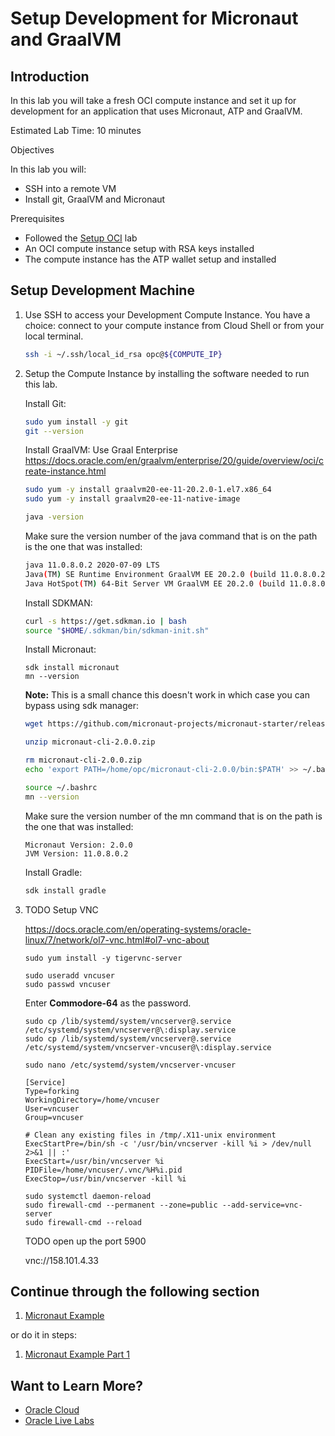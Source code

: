# Setup Development for Micronaut and GraalVM

## Introduction

In this lab you will take a fresh OCI compute instance and set it up for development for an application that uses Micronaut, ATP and GraalVM.

Estimated Lab Time: 10 minutes

Objectives

In this lab you will:

   * SSH into a remote VM
   * Install git, GraalVM and Micronaut

Prerequisites

   * Followed the [Setup OCI](setup_oci/setup_oci.md) lab
   * An OCI compute instance setup with RSA keys installed
   * The compute instance has the ATP wallet setup and installed

## Setup Development Machine

1. Use SSH to access your Development Compute Instance.
   You have a choice: connect to your compute instance from Cloud Shell or from your local terminal.
   ```bash
   ssh -i ~/.ssh/local_id_rsa opc@${COMPUTE_IP}
   ```

1. Setup the Compute Instance by installing the software needed to run this lab.

   Install Git:
   ```bash
   sudo yum install -y git
   git --version
   ```

   Install GraalVM:
   Use Graal Enterprise https://docs.oracle.com/en/graalvm/enterprise/20/guide/overview/oci/create-instance.html
   ```bash
   sudo yum -y install graalvm20-ee-11-20.2.0-1.el7.x86_64
   sudo yum -y install graalvm20-ee-11-native-image

   java -version
   ```

   Make sure the version number of the java command that is on the path is the one that was installed:
   ```bash
   java 11.0.8.0.2 2020-07-09 LTS
   Java(TM) SE Runtime Environment GraalVM EE 20.2.0 (build 11.0.8.0.2+1-LTS-jvmci-20.2-b03)
   Java HotSpot(TM) 64-Bit Server VM GraalVM EE 20.2.0 (build 11.0.8.0.2+1-LTS-jvmci-20.2-b03, mixed mode, sharing)
   ```

   Install SDKMAN:
   ```bash
   curl -s https://get.sdkman.io | bash
   source "$HOME/.sdkman/bin/sdkman-init.sh"
   ```

   Install Micronaut:
   ```
   sdk install micronaut
   mn --version
   ```

      **Note:** This is a small chance this doesn't work in which case you can bypass using sdk manager:
      ```bash
      wget https://github.com/micronaut-projects/micronaut-starter/releases/download/v2.0.0/micronaut-cli-2.0.0.zip

      unzip micronaut-cli-2.0.0.zip

      rm micronaut-cli-2.0.0.zip
      echo 'export PATH=/home/opc/micronaut-cli-2.0.0/bin:$PATH' >> ~/.bashrc

      source ~/.bashrc
      mn --version
      ```

   Make sure the version number of the mn command that is on the path is the one that was installed:
   ```
   Micronaut Version: 2.0.0
   JVM Version: 11.0.8.0.2
   ```

   Install Gradle:
   ```bash
   sdk install gradle
   ```

1. TODO Setup VNC

   https://docs.oracle.com/en/operating-systems/oracle-linux/7/network/ol7-vnc.html#ol7-vnc-about

   ```
   sudo yum install -y tigervnc-server

   sudo useradd vncuser
   sudo passwd vncuser
   ```

   Enter **Commodore-64** as the password.

   ```
   sudo cp /lib/systemd/system/vncserver@.service /etc/systemd/system/vncserver@\:display.service
   sudo cp /lib/systemd/system/vncserver@.service /etc/systemd/system/vncserver-vncuser@\:display.service

   sudo nano /etc/systemd/system/vncserver-vncuser
   ```

   ```
   [Service]
   Type=forking
   WorkingDirectory=/home/vncuser
   User=vncuser
   Group=vncuser

   # Clean any existing files in /tmp/.X11-unix environment
   ExecStartPre=/bin/sh -c '/usr/bin/vncserver -kill %i > /dev/null 2>&1 || :'
   ExecStart=/usr/bin/vncserver %i
   PIDFile=/home/vncuser/.vnc/%H%i.pid
   ExecStop=/usr/bin/vncserver -kill %i
   ```


   ```
   sudo systemctl daemon-reload
   sudo firewall-cmd --permanent --zone=public --add-service=vnc-server
   sudo firewall-cmd --reload
   ```

   TODO open up the port 5900

   vnc://158.101.4.33


## Continue through the following section

1. [Micronaut Example](micronaut_example/micronaut_example.md)

or do it in steps:

1. [Micronaut Example Part 1](micronaut_example/micronaut_example_part1.md)

## Want to Learn More?

* [Oracle Cloud](http://www.oracle.com/cloud/free)
* [Oracle Live Labs](https://oracle.github.io/learning-library/developer-library/)
